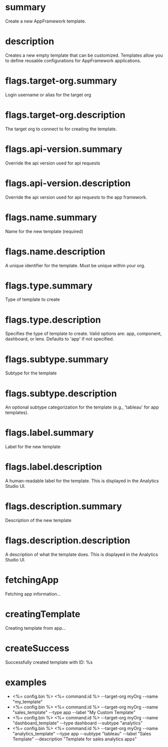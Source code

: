 # summary

Create a new AppFramework template.

# description

Creates a new empty template that can be customized. Templates allow you to define reusable configurations for AppFramework applications.

# flags.target-org.summary

Login username or alias for the target org

# flags.target-org.description

The target org to connect to for creating the template.

# flags.api-version.summary

Override the api version used for api requests

# flags.api-version.description

Override the api version used for api requests to the app framework.

# flags.name.summary

Name for the new template (required)

# flags.name.description

A unique identifier for the template. Must be unique within your org.

# flags.type.summary

Type of template to create

# flags.type.description

Specifies the type of template to create. Valid options are: app, component, dashboard, or lens. Defaults to 'app' if not specified.

# flags.subtype.summary

Subtype for the template

# flags.subtype.description

An optional subtype categorization for the template (e.g., 'tableau' for app templates).

# flags.label.summary

Label for the new template

# flags.label.description

A human-readable label for the template. This is displayed in the Analytics Studio UI.

# flags.description.summary

Description of the new template

# flags.description.description

A description of what the template does. This is displayed in the Analytics Studio UI.

# fetchingApp

Fetching app information...

# creatingTemplate

Creating template from app...

# createSuccess

Successfully created template with ID: %s

# examples

- <%= config.bin %> <%= command.id %> --target-org myOrg --name "my_template"
- <%= config.bin %> <%= command.id %> --target-org myOrg --name "sales_template" --type app --label "My Custom Template"
- <%= config.bin %> <%= command.id %> --target-org myOrg --name "dashboard_template" --type dashboard --subtype "analytics"
- <%= config.bin %> <%= command.id %> --target-org myOrg --name "analytics_template" --type app --subtype "tableau" --label "Sales Template" --description "Template for sales analytics apps"
